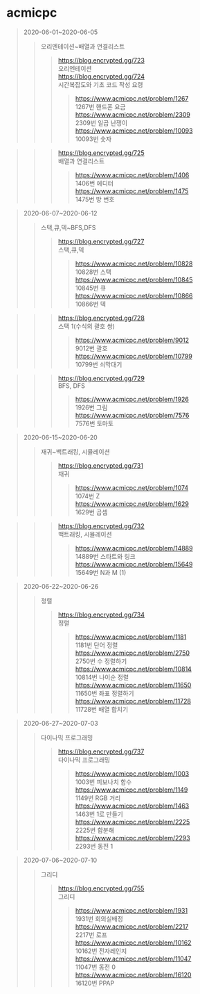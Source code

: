 # acmicpc
>2020-06-01~2020-06-05   
>>오리엔테이션~배열과 연결리스트
>>>https://blog.encrypted.gg/723   
오리엔테이션   
>>>https://blog.encrypted.gg/724   
시간복잡도와 기초 코드 작성 요령   
>>>>https://www.acmicpc.net/problem/1267   
1267번 핸드폰 요금   
https://www.acmicpc.net/problem/2309   
2309번 일곱 난쟁이   
https://www.acmicpc.net/problem/10093   
10093번 숫자   

>>>https://blog.encrypted.gg/725   
배열과 연결리스트   
>>>>https://www.acmicpc.net/problem/1406   
1406번 에디터   
https://www.acmicpc.net/problem/1475   
1475번 방 번호   

>2020-06-07~2020-06-12   
>>스택,큐,덱~BFS,DFS
>>>https://blog.encrypted.gg/727   
스택,큐,덱   
>>>>https://www.acmicpc.net/problem/10828   
10828번 스택   
https://www.acmicpc.net/problem/10845   
10845번 큐   
https://www.acmicpc.net/problem/10866   
10866번 덱   

>>>https://blog.encrypted.gg/728   
스택 1(수식의 괄호 쌍)   
>>>>https://www.acmicpc.net/problem/9012   
9012번 괄호   
https://www.acmicpc.net/problem/10799   
10799번 쇠막대기   

>>>https://blog.encrypted.gg/729   
BFS, DFS   
>>>>https://www.acmicpc.net/problem/1926   
1926번 그림   
https://www.acmicpc.net/problem/7576   
7576번 토마토   

>2020-06-15~2020-06-20   
>>재귀~백트래킹, 시뮬레이션
>>>https://blog.encrypted.gg/731   
재귀   
>>>>https://www.acmicpc.net/problem/1074   
1074번 Z   
https://www.acmicpc.net/problem/1629   
1629번 곱셈   

>>>https://blog.encrypted.gg/732   
백트래킹, 시뮬레이션   
>>>>https://www.acmicpc.net/problem/14889   
14889번 스타트와 링크   
https://www.acmicpc.net/problem/15649   
15649번 N과 M (1)   

>2020-06-22~2020-06-26   
>>정렬
>>>https://blog.encrypted.gg/734   
정렬   
>>>>https://www.acmicpc.net/problem/1181   
1181번 단어 정렬   
https://www.acmicpc.net/problem/2750   
2750번 수 정렬하기   
https://www.acmicpc.net/problem/10814   
10814번 나이순 정렬   
https://www.acmicpc.net/problem/11650   
11650번 좌표 정렬하기   
https://www.acmicpc.net/problem/11728   
11728번 배열 합치기   

>2020-06-27~2020-07-03   
>>다이나믹 프로그래밍
>>>https://blog.encrypted.gg/737   
다이나믹 프로그래밍   
>>>>https://www.acmicpc.net/problem/1003   
1003번 피보나치 함수   
https://www.acmicpc.net/problem/1149   
1149번 RGB 거리   
https://www.acmicpc.net/problem/1463   
1463번 1로 만들기   
https://www.acmicpc.net/problem/2225   
2225번 합분해   
https://www.acmicpc.net/problem/2293   
2293번 동전 1   

>2020-07-06~2020-07-10   
>>그리디
>>>https://blog.encrypted.gg/755   
그리디   
>>>>https://www.acmicpc.net/problem/1931   
1931번 회의실배정   
https://www.acmicpc.net/problem/2217   
2217번 로프   
https://www.acmicpc.net/problem/10162   
10162번 전자레인지   
https://www.acmicpc.net/problem/11047   
11047번 동전 0   
https://www.acmicpc.net/problem/16120   
16120번 PPAP   
